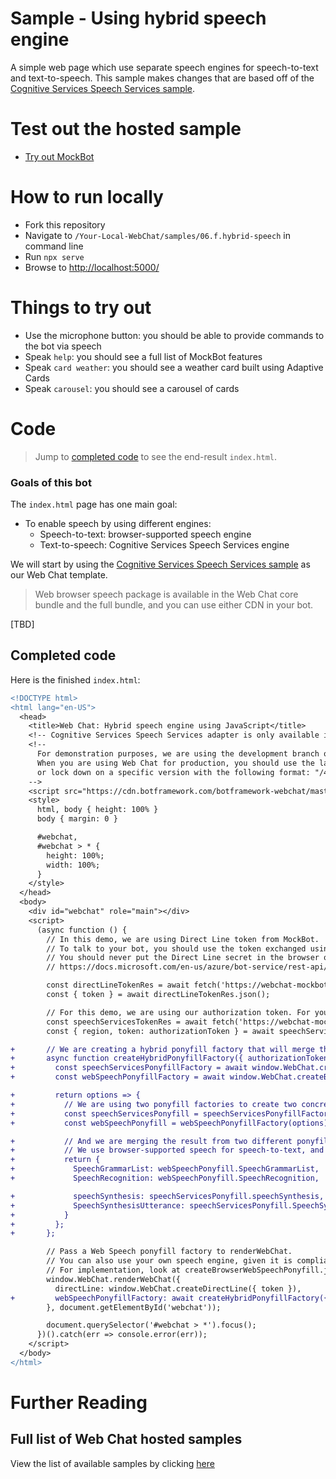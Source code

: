 # Sample - Using hybrid speech engine

A simple web page which use separate speech engines for speech-to-text and text-to-speech. This sample makes changes that are based off of the [Cognitive Services Speech Services sample](./../06.c.cognitive-services-speech-services-js/README.md).

# Test out the hosted sample

- [Try out MockBot](https://microsoft.github.io/BotFramework-WebChat/06.f.hybrid-speech)

# How to run locally

- Fork this repository
- Navigate to `/Your-Local-WebChat/samples/06.f.hybrid-speech` in command line
- Run `npx serve`
- Browse to [http://localhost:5000/](http://localhost:5000/)

# Things to try out

- Use the microphone button: you should be able to provide commands to the bot via speech
- Speak `help`: you should see a full list of MockBot features
- Speak `card weather`: you should see a weather card built using Adaptive Cards
- Speak `carousel`: you should see a carousel of cards

# Code

> Jump to [completed code](#completed-code) to see the end-result `index.html`.

### Goals of this bot

The `index.html` page has one main goal:

- To enable speech by using different engines:
   - Speech-to-text: browser-supported speech engine
   - Text-to-speech: Cognitive Services Speech Services engine

We will start by using the [Cognitive Services Speech Services sample](./../06.c.cognitive-services-speech-services-js/README.md) as our Web Chat template.

> Web browser speech package is available in the Web Chat core bundle and the full bundle, and you can use either CDN in your bot.

[TBD]

## Completed code

Here is the finished `index.html`:

```diff
<!DOCTYPE html>
<html lang="en-US">
  <head>
    <title>Web Chat: Hybrid speech engine using JavaScript</title>
    <!-- Cognitive Services Speech Services adapter is only available in full bundle -->
    <!--
      For demonstration purposes, we are using the development branch of Web Chat at "/master/webchat.js".
      When you are using Web Chat for production, you should use the latest stable release at "/latest/webchat.js",
      or lock down on a specific version with the following format: "/4.1.0/webchat.js".
    -->
    <script src="https://cdn.botframework.com/botframework-webchat/master/webchat.js"></script>
    <style>
      html, body { height: 100% }
      body { margin: 0 }

      #webchat,
      #webchat > * {
        height: 100%;
        width: 100%;
      }
    </style>
  </head>
  <body>
    <div id="webchat" role="main"></div>
    <script>
      (async function () {
        // In this demo, we are using Direct Line token from MockBot.
        // To talk to your bot, you should use the token exchanged using your Direct Line secret.
        // You should never put the Direct Line secret in the browser or client app.
        // https://docs.microsoft.com/en-us/azure/bot-service/rest-api/bot-framework-rest-direct-line-3-0-authentication

        const directLineTokenRes = await fetch('https://webchat-mockbot.azurewebsites.net/directline/token', { method: 'POST' });
        const { token } = await directLineTokenRes.json();

        // For this demo, we are using our authorization token. For your production code, you should use a token from your Cognitive Services subscription.
        const speechServicesTokenRes = await fetch('https://webchat-mockbot.azurewebsites.net/speechservices/token', { method: 'POST' });
        const { region, token: authorizationToken } = await speechServicesTokenRes.json();

+       // We are creating a hybrid ponyfill factory that will merge the result of two ponyfill factories together.
+       async function createHybridPonyfillFactory({ authorizationToken, region }) {
+         const speechServicesPonyfillFactory = await window.WebChat.createCognitiveServicesSpeechServicesPonyfillFactory({ authorizationToken, region });
+         const webSpeechPonyfillFactory = await window.WebChat.createBrowserWebSpeechPonyfillFactory();

+         return options => {
+           // We are using two ponyfill factories to create two concrete ponyfills.
+           const speechServicesPonyfill = speechServicesPonyfillFactory(options);
+           const webSpeechPonyfill = webSpeechPonyfillFactory(options);

+           // And we are merging the result from two different ponyfills.
+           // We use browser-supported speech for speech-to-text, and Speech Services for text-to-speech.
+           return {
+             SpeechGrammarList: webSpeechPonyfill.SpeechGrammarList,
+             SpeechRecognition: webSpeechPonyfill.SpeechRecognition,

+             speechSynthesis: speechServicesPonyfill.speechSynthesis,
+             SpeechSynthesisUtterance: speechServicesPonyfill.SpeechSynthesisUtterance
+           }
+         };
+       };

        // Pass a Web Speech ponyfill factory to renderWebChat.
        // You can also use your own speech engine, given it is compliant to W3C Web Speech API, https://w3c.github.io/speech-api/.
        // For implementation, look at createBrowserWebSpeechPonyfill.js for details.
        window.WebChat.renderWebChat({
          directLine: window.WebChat.createDirectLine({ token }),
+         webSpeechPonyfillFactory: await createHybridPonyfillFactory({ authorizationToken, region })
        }, document.getElementById('webchat'));

        document.querySelector('#webchat > *').focus();
      })().catch(err => console.error(err));
    </script>
  </body>
</html>
```

# Further Reading

## Full list of Web Chat hosted samples

View the list of available samples by clicking [here](https://github.com/Microsoft/BotFramework-WebChat/tree/master/samples)
